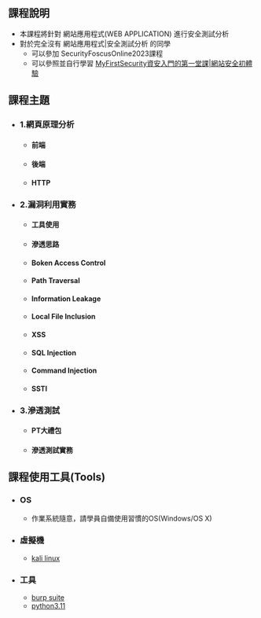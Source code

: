 ## 課程說明
- 本課程將針對 網站應用程式(WEB APPLICATION) 進行安全測試分析
- 對於完全沒有 網站應用程式|安全測試分析  的同學
  - 可以參加 SecurityFoscusOnline2023課程
  - 可以參照並自行學習 [MyFirstSecurity資安入門的第一堂課|網站安全初體驗](https://github.com/MyFirstSecurity2020/20230301)

## 課程主題 
- ### 1.網頁原理分析
    - #### 前端
    - #### 後端
    - #### HTTP

- ### 2.漏洞利用實務
    - #### 工具使用
    - #### 滲透思路
    - #### Boken Access Control
    - #### Path Traversal
    - #### Information Leakage
    - #### Local File Inclusion
    - #### XSS
    - #### SQL Injection
    - #### Command Injection
    - #### SSTI

- ### 3.滲透測試
    -  #### PT大禮包
    -  #### 滲透測試實務


## 課程使用工具(Tools)
- ### OS
    - 作業系統隨意，請學員自備使用習慣的OS(Windows/OS X)
- ### 虛擬機
    - [kali linux](https://gamer99122.pixnet.net/blog/post/216432927-%5Bkali-linux%5D%E5%9C%A8vmware%E5%AE%89%E8%A3%9Dkali)    
- ### 工具
    - [burp suite](https://portswigger.net/burp/releases/professional-community-2023-6-2?requestededition=community&requestedplatform=)
    - [python3.11](https://www.python.org/downloads/release/python-3111/)

